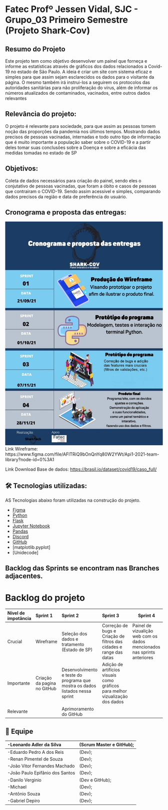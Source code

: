 # Fatec Profº Jessen Vidal, SJC - Grupo_03 Primeiro Semestre (Projeto Shark-Cov)
	
## Resumo do Projeto
<p align="left"> Este projeto tem como objetivo desenvolver um painel que forneça e informe as estatísticas através de gráficos dos dados relacionados a Covid-19 no estado de São Paulo. A ideia é criar um site com sistema eficaz e simples para que assim sejam esclarecidos os dados para o visitante da página. O mesmo também irá instrui-los a seguirem os protocolos das autoridades sanitárias para não proliferação do vírus, além de informar os números atualizados de contaminados, vacinados, entre outros dados relevantes </p>

## Relevância do projeto:
 O projeto é relevante para sociedade, para que assim as pessoas tomem noção das proporções da pandemia nos últimos tempos. Mostrando dados precisos de pessoas vacinadas, internadas e todo outro tipo de informação que é muito importante a população saber sobre o COVID-19 e a partir deles tomar suas conclusões sobre a Doença e sobre a eficácia das medidas tomadas no estado de SP </p>


## Objetivos:
Coleta de dados necessários para criação do painel, sendo eles o conjutativo de pessoas vacinadas, que foram a óbito e casos de pessoas que contrairam o COVID-19. Sendo assim acessível e simples, comparando dados precisos da região e data de preferência do usuário.

## Cronograma e proposta das entregas:
<img src="https://github.com/Daniloel/Projeto-Integrador-2021-2-Grupo3/blob/main/Testeimagens/crprogram3.jpg">
Link Wireframe:  https://www.figma.com/file/AFlTRiQ9bOnQnYq80W2YWt/Api1-2021-team-library?node-id=0%3A1 

Link Download Base de dados: https://brasil.io/dataset/covid19/caso_full/



## 🛠️ Tecnologias utilizadas:
AS Tecnologias abaixo foram utilizadas na construção do projeto.
- [Figma](http://www.figma.com)
- [Python](https://www.python.org/)
- [Flask](https://flask.palletsprojects.com/en/2.0.x/)
- [Jupyter Notebook](https://jupyter.org/)
- [Pandas](https://pandas.pydata.org/docs/)
- [Discord](https://discord.com/)
- [GitHub](https://github.com/)
- [matplotlib.pyplot]
- [Unidecode]


## Backlog das Sprints se encontram nas Branches adjacentes.




<h1 align="Left">Backlog do projeto</h1>
<!--p align="center"-->
<!--h1 align="left"-->

|Nível de impotância|Sprint 1|Sprint 2|Sprint 3|Sprint 4|
|:------------------|:-------|:-------|:-------|---------|
|Crucial            |Wireframe|Seleção dos dados e tratamento (Estado de SP)|Correção de bugs e Criação de filtros das cidades e range das datas|Painel de vizualição web com os dados mencionados nas sprints anteriores|
|Importante|Criação da pagina no GitHub|Desenvolvimento e teste do programa que mostra os dados listados nessa sprint|Adição de artifícios visuais como gráficos para melhor vizualização dos dados||
|Relevante||Aprimoramento do GitHub|||
	
## :busts_in_silhouette: Equipe	

|-Leonardo Adler da Silva| (Scrum Master e GitHub);|
|:--|:--|
|-Eduardo Pedro A dos Reis|(Dev);|
|-Renan Pimentel de Souza|(Dev);|
|-João Vitor Fernandes Machado|(Dev);| 
|-João Paulo Epifânio dos Santos|(Dev);| 
|-Danilo Verginio|(Dev e GitHub);|
|-Michael|(Dev);|
|-Antônio Souza|(Dev);| 
|-Gabriel Depiro|(Dev);|
</td>	
	
	
	
	



